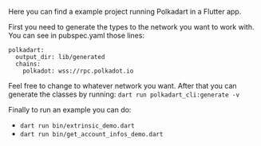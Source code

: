 Here you can find a example project running Polkadart in a Flutter app.

First you need to generate the types to the network you want to work with.
You can see in pubspec.yaml those lines:
```
polkadart:
  output_dir: lib/generated
  chains:
    polkadot: wss://rpc.polkadot.io
```

Feel free to change to whatever network you want. After that you can generate the classes by running:
`dart run polkadart_cli:generate -v`

Finally to run an example you can do:
* `dart run bin/extrinsic_demo.dart`
* `dart run bin/get_account_infos_demo.dart`

